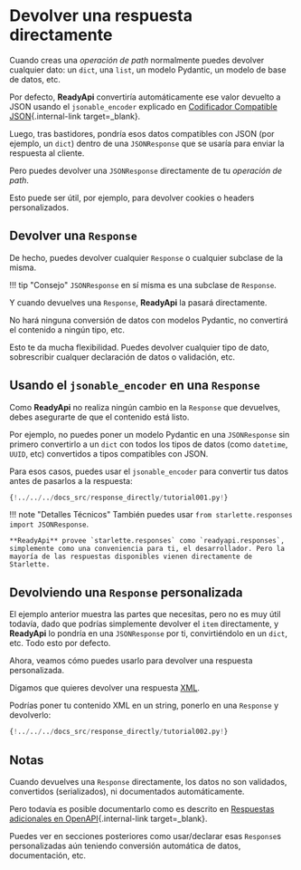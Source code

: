 # Devolver una respuesta directamente

Cuando creas una *operación de path* normalmente puedes devolver cualquier dato: un `dict`, una `list`, un modelo Pydantic, un modelo de base de datos, etc.

Por defecto, **ReadyApi** convertiría automáticamente ese valor devuelto a JSON usando el `jsonable_encoder` explicado en [Codificador Compatible JSON](../tutorial/encoder.md){.internal-link target=_blank}.

Luego, tras bastidores, pondría esos datos compatibles con JSON (por ejemplo, un `dict`) dentro de una `JSONResponse` que se usaría para enviar la respuesta al cliente.

Pero puedes devolver una `JSONResponse` directamente de tu *operación de path*.

Esto puede ser útil, por ejemplo, para devolver cookies o headers personalizados.

## Devolver una `Response`

De hecho, puedes devolver cualquier `Response` o cualquier subclase de la misma.

!!! tip "Consejo"
    `JSONResponse` en sí misma es una subclase de `Response`.

Y cuando devuelves una `Response`, **ReadyApi** la pasará directamente.

No hará ninguna conversión de datos con modelos Pydantic, no convertirá el contenido a ningún tipo, etc.

Esto te da mucha flexibilidad. Puedes devolver cualquier tipo de dato, sobrescribir cualquer declaración de datos o validación, etc.

## Usando el `jsonable_encoder` en una `Response`

Como **ReadyApi** no realiza ningún cambio en la `Response` que devuelves, debes asegurarte de que el contenido está listo.

Por ejemplo, no puedes poner un modelo Pydantic en una `JSONResponse` sin primero convertirlo a un `dict` con todos los tipos de datos (como `datetime`, `UUID`, etc) convertidos a tipos compatibles con JSON.

Para esos casos, puedes usar el `jsonable_encoder` para convertir tus datos antes de pasarlos a la respuesta:

```Python hl_lines="4 6 20 21"
{!../../../docs_src/response_directly/tutorial001.py!}
```

!!! note "Detalles Técnicos"
    También puedes usar `from starlette.responses import JSONResponse`.

    **ReadyApi** provee `starlette.responses` como `readyapi.responses`, simplemente como una conveniencia para ti, el desarrollador. Pero la mayoría de las respuestas disponibles vienen directamente de Starlette.

## Devolviendo una `Response` personalizada

El ejemplo anterior muestra las partes que necesitas, pero no es muy útil todavía, dado que podrías simplemente devolver el `item` directamente, y **ReadyApi** lo pondría en una `JSONResponse` por ti, convirtiéndolo en un `dict`, etc. Todo esto por defecto.

Ahora, veamos cómo puedes usarlo para devolver una respuesta personalizada.

Digamos que quieres devolver una respuesta <a href="https://en.wikipedia.org/wiki/XML" class="external-link" target="_blank">XML</a>.

Podrías poner tu contenido XML en un string, ponerlo en una `Response` y devolverlo:

```Python hl_lines="1  18"
{!../../../docs_src/response_directly/tutorial002.py!}
```

## Notas

Cuando devuelves una `Response` directamente, los datos no son validados, convertidos (serializados), ni documentados automáticamente.

Pero todavía es posible documentarlo como es descrito en [Respuestas adicionales en OpenAPI](additional-responses.md){.internal-link target=_blank}.

Puedes ver en secciones posteriores como usar/declarar esas `Response`s personalizadas aún teniendo conversión automática de datos, documentación, etc.
